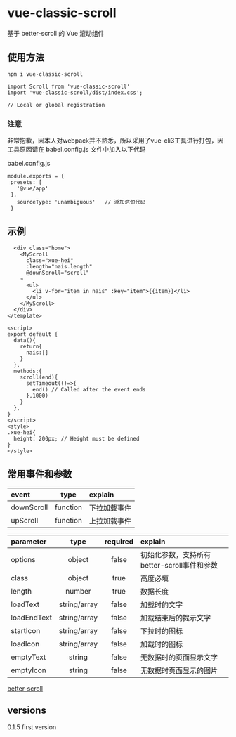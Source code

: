 # vue-classic-scroll

基于 better-scroll 的 Vue 滚动组件


## 使用方法

```
npm i vue-classic-scroll

import Scroll from 'vue-classic-scroll'
import 'vue-classic-scroll/dist/index.css';

// Local or global registration
```

### 注意

非常抱歉，因本人对webpack并不熟悉，所以采用了vue-cli3工具进行打包，因工具原因请在 babel.config.js 文件中加入以下代码

 babel.config.js
 ```
 module.exports = {
  presets: [
    '@vue/app'
  ],
    sourceType: 'unambiguous'   // 添加这句代码
  }

 ```


## 示例

```<template>
  <div class="home">
    <MyScroll 
      class="xue-hei"
      :length="nais.length"
      @downScroll="scroll"
    >
      <ul>
        <li v-for="item in nais" :key="item">{{item}}</li>
      </ul>
    </MyScroll>
  </div>
</template>

<script>
export default {
  data(){
    return{
      nais:[]
    }
  },
  methods:{
    scroll(end){
      setTimeout(()=>{
        end() // Called after the event ends
      },1000)
    }
  },
}
</script>
<style>
.xue-hei{
  height: 200px; // Height must be defined
}
</style>
```

## 常用事件和参数

| event      |    type     | explain  |
| :--------  | :--------:  |  :------------ |
| downScroll |   function  | 下拉加载事件 |
| upScroll   |   function  | 上拉加载事件 |




| parameter  |    type        |  required  | explain  |
| :--------  | :------------: | :--------: |  :------------ |
| options    |   object       |    false   | 初始化参数，支持所有better-scroll事件和参数  |
| class      |   object       |    true    | 高度必填  |
| length     |   number       |    true    | 数据长度       |
| loadText   |   string/array |    false   | 加载时的文字   |
| loadEndText  |   string/array |    false   | 加载结束后的提示文字  |
| startIcon  |   string/array |    false   | 下拉时的图标  |
| loadIcon  |   string/array |    false   | 加载时的图标  |
| emptyText |   string       |    false   | 无数据时的页面显示文字  |
| emptyIcon |   string       |    false   | 无数据时页面显示的图片  |




[better-scroll](https://github.com/XueMary/vue-load-scroll/blob/master/README_zh-CN.md)


## versions

0.1.5 first version

